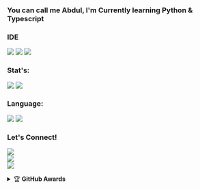 ### You can call me Abdul, I'm Currently learning Python & Typescript

### IDE
<p>
  <img src="https://img.shields.io/badge/IDE-PyCharm-yellow?logo=pycharm&logoColor=yellow" />
  <img src="https://img.shields.io/badge/IDE-Visual%20Studio%20Code-blue?logo=visual%20studio%20code&logoColor=blue" />
  <img src="https://img.shields.io/badge/IDE-Atom-brightgreen?logo=atom&logoColor=lightgreen" />
</p>

### Stat's:
<p>
  <img src="https://github-readme-stats.vercel.app/api?username=DoellBarr&show_icons=true&theme=radical&count_private=true" />
  <img src="https://github-readme-stats.vercel.app/api/top-langs/?username=DoellBarr&layout=compact" />
</p>

### Language:
<p>
  <img src="https://img.shields.io/badge/-Typescript-grey?logo=typescript" />
  <img src="https://img.shields.io/badge/-Python-grey?logo=python&logoColor=yellow" />

### Let's Connect!
<p>
  <a href="https://medium.com/@shohih242" /><img src="https://img.shields.io/badge/Medium-Shohih%20Abdul-black?logo=medium&logoColor=white" /></a> <br/>
  <a href="https://t.me/lvufrvrbby" /><img src="https://img.shields.io/badge/Telegram-Abdul-blue?logo=telegram" /></a> <br/>
  <a href="https://instagram.com/keropakwc"><img src="https://img.shields.io/badge/Instagram-@keropakwc-purple?logo=instagram" /></a>
</p>

<details>
  <summary>&#127942 <b>GitHub Awards</b></summary><br/>
  
![Github Trophy](https://github-profile-trophy.vercel.app/?username=DoellBarr&theme=juicyfresh)
</details>
